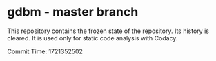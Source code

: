 # gdbm - master branch

This repository contains the frozen state of the repository.
Its history is cleared. It is used only for static code
analysis with Codacy.

Commit Time: 1721352502